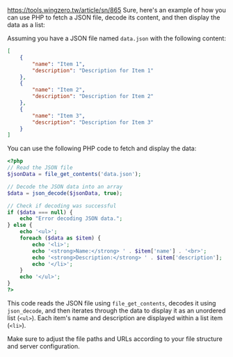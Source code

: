 https://tools.wingzero.tw/article/sn/865
Sure, here's an example of how you can use PHP to fetch a JSON file, decode its content, and then display the data as a list:

Assuming you have a JSON file named `data.json` with the following content:

```json
[
    {
        "name": "Item 1",
        "description": "Description for Item 1"
    },
    {
        "name": "Item 2",
        "description": "Description for Item 2"
    },
    {
        "name": "Item 3",
        "description": "Description for Item 3"
    }
]
```

You can use the following PHP code to fetch and display the data:

```php
<?php
// Read the JSON file
$jsonData = file_get_contents('data.json');

// Decode the JSON data into an array
$data = json_decode($jsonData, true);

// Check if decoding was successful
if ($data === null) {
    echo "Error decoding JSON data.";
} else {
    echo '<ul>';
    foreach ($data as $item) {
        echo '<li>';
        echo '<strong>Name:</strong> ' . $item['name'] . '<br>';
        echo '<strong>Description:</strong> ' . $item['description'];
        echo '</li>';
    }
    echo '</ul>';
}
?>
```

This code reads the JSON file using `file_get_contents`, decodes it using `json_decode`, and then iterates through the data to display it as an unordered list (`<ul>`). Each item's name and description are displayed within a list item (`<li>`).

Make sure to adjust the file paths and URLs according to your file structure and server configuration.